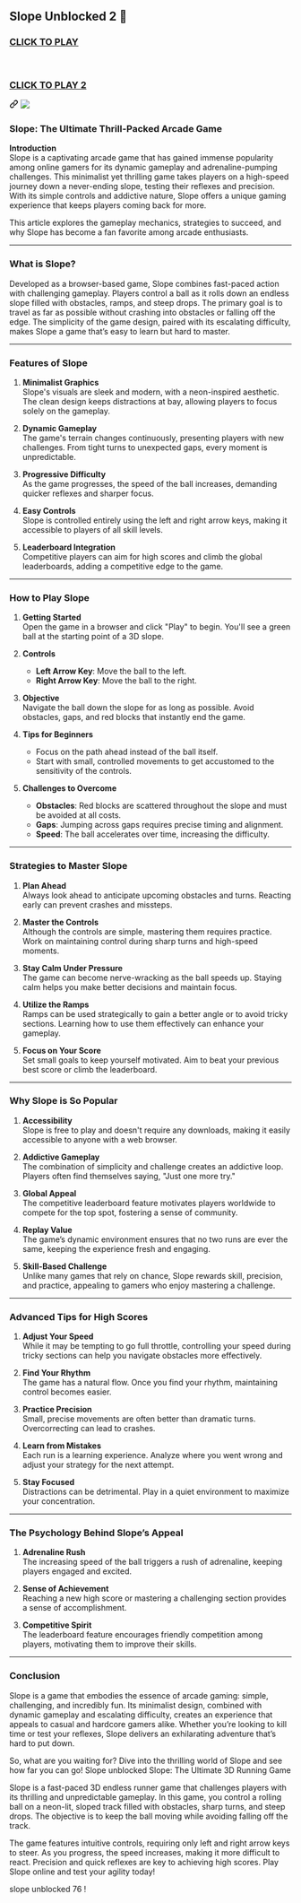 ## Slope Unblocked 2 👋

<h3 dir="auto" class="heading-element">
<a href="https://lesson-1-guru.pages.dev/" rel="nofollow">CLICK TO PLAY</a>
<br><br><br>
<p dir="auto"><a href="https://lesson1.site" rel="nofollow">CLICK TO PLAY 2</a></p>
</h3><a id="user-content-click-to-playclick-to-play-2" class="anchor" aria-label="Permalink: CLICK TO PLAYCLICK TO PLAY 2" href="#click-to-playclick-to-play-2"><svg class="octicon octicon-link" viewBox="0 0 16 16" version="1.1" width="16" height="16" aria-hidden="true"><path d="m7.775 3.275 1.25-1.25a3.5 3.5 0 1 1 4.95 4.95l-2.5 2.5a3.5 3.5 0 0 1-4.95 0 .751.751 0 0 1 .018-1.042.751.751 0 0 1 1.042-.018 1.998 1.998 0 0 0 2.83 0l2.5-2.5a2.002 2.002 0 0 0-2.83-2.83l-1.25 1.25a.751.751 0 0 1-1.042-.018.751.751 0 0 1-.018-1.042Zm-4.69 9.64a1.998 1.998 0 0 0 2.83 0l1.25-1.25a.751.751 0 0 1 1.042.018.751.751 0 0 1 .018 1.042l-1.25 1.25a3.5 3.5 0 1 1-4.95-4.95l2.5-2.5a3.5 3.5 0 0 1 4.95 0 .751.751 0 0 1-.018 1.042.751.751 0 0 1-1.042.018 1.998 1.998 0 0 0-2.83 0l-2.5 2.5a1.998 1.998 0 0 0 0 2.83Z"></path></svg></a></div><a id="user-content-click-to-playclick-to-play-2" aria-label="Permalink: CLICK TO PLAYCLICK TO PLAY 2" href="#click-to-playclick-to-play-2"></a></div>
<a href="https://lesson-1-guru.pages.dev/" rel="nofollow"><img src="https://camo.githubusercontent.com/225fb785fe11fdd6f6e514b30a8b75dbadef3b044ae40c98256b6b4327398176/68747470733a2f2f636c65617263616368652e73746f72652f67616d65732e706e67" style="max-width: 100%;"></a>


### Slope: The Ultimate Thrill-Packed Arcade Game

**Introduction**  
Slope is a captivating arcade game that has gained immense popularity among online gamers for its dynamic gameplay and adrenaline-pumping challenges. This minimalist yet thrilling game takes players on a high-speed journey down a never-ending slope, testing their reflexes and precision. With its simple controls and addictive nature, Slope offers a unique gaming experience that keeps players coming back for more.

This article explores the gameplay mechanics, strategies to succeed, and why Slope has become a fan favorite among arcade enthusiasts.

---

### **What is Slope?**

Developed as a browser-based game, Slope combines fast-paced action with challenging gameplay. Players control a ball as it rolls down an endless slope filled with obstacles, ramps, and steep drops. The primary goal is to travel as far as possible without crashing into obstacles or falling off the edge. The simplicity of the game design, paired with its escalating difficulty, makes Slope a game that’s easy to learn but hard to master.

---

### **Features of Slope**

1. **Minimalist Graphics**  
   Slope's visuals are sleek and modern, with a neon-inspired aesthetic. The clean design keeps distractions at bay, allowing players to focus solely on the gameplay.

2. **Dynamic Gameplay**  
   The game's terrain changes continuously, presenting players with new challenges. From tight turns to unexpected gaps, every moment is unpredictable.

3. **Progressive Difficulty**  
   As the game progresses, the speed of the ball increases, demanding quicker reflexes and sharper focus.

4. **Easy Controls**  
   Slope is controlled entirely using the left and right arrow keys, making it accessible to players of all skill levels.

5. **Leaderboard Integration**  
   Competitive players can aim for high scores and climb the global leaderboards, adding a competitive edge to the game.

---

### **How to Play Slope**

1. **Getting Started**  
   Open the game in a browser and click "Play" to begin. You'll see a green ball at the starting point of a 3D slope.

2. **Controls**  
   - **Left Arrow Key**: Move the ball to the left.  
   - **Right Arrow Key**: Move the ball to the right.

3. **Objective**  
   Navigate the ball down the slope for as long as possible. Avoid obstacles, gaps, and red blocks that instantly end the game.

4. **Tips for Beginners**  
   - Focus on the path ahead instead of the ball itself.  
   - Start with small, controlled movements to get accustomed to the sensitivity of the controls.  

5. **Challenges to Overcome**  
   - **Obstacles**: Red blocks are scattered throughout the slope and must be avoided at all costs.  
   - **Gaps**: Jumping across gaps requires precise timing and alignment.  
   - **Speed**: The ball accelerates over time, increasing the difficulty.

---

### **Strategies to Master Slope**

1. **Plan Ahead**  
   Always look ahead to anticipate upcoming obstacles and turns. Reacting early can prevent crashes and missteps.

2. **Master the Controls**  
   Although the controls are simple, mastering them requires practice. Work on maintaining control during sharp turns and high-speed moments.

3. **Stay Calm Under Pressure**  
   The game can become nerve-wracking as the ball speeds up. Staying calm helps you make better decisions and maintain focus.

4. **Utilize the Ramps**  
   Ramps can be used strategically to gain a better angle or to avoid tricky sections. Learning how to use them effectively can enhance your gameplay.

5. **Focus on Your Score**  
   Set small goals to keep yourself motivated. Aim to beat your previous best score or climb the leaderboard.

---

### **Why Slope is So Popular**

1. **Accessibility**  
   Slope is free to play and doesn't require any downloads, making it easily accessible to anyone with a web browser.

2. **Addictive Gameplay**  
   The combination of simplicity and challenge creates an addictive loop. Players often find themselves saying, "Just one more try."

3. **Global Appeal**  
   The competitive leaderboard feature motivates players worldwide to compete for the top spot, fostering a sense of community.

4. **Replay Value**  
   The game’s dynamic environment ensures that no two runs are ever the same, keeping the experience fresh and engaging.

5. **Skill-Based Challenge**  
   Unlike many games that rely on chance, Slope rewards skill, precision, and practice, appealing to gamers who enjoy mastering a challenge.

---

### **Advanced Tips for High Scores**

1. **Adjust Your Speed**  
   While it may be tempting to go full throttle, controlling your speed during tricky sections can help you navigate obstacles more effectively.

2. **Find Your Rhythm**  
   The game has a natural flow. Once you find your rhythm, maintaining control becomes easier.

3. **Practice Precision**  
   Small, precise movements are often better than dramatic turns. Overcorrecting can lead to crashes.

4. **Learn from Mistakes**  
   Each run is a learning experience. Analyze where you went wrong and adjust your strategy for the next attempt.

5. **Stay Focused**  
   Distractions can be detrimental. Play in a quiet environment to maximize your concentration.

---

### **The Psychology Behind Slope’s Appeal**

1. **Adrenaline Rush**  
   The increasing speed of the ball triggers a rush of adrenaline, keeping players engaged and excited.

2. **Sense of Achievement**  
   Reaching a new high score or mastering a challenging section provides a sense of accomplishment.

3. **Competitive Spirit**  
   The leaderboard feature encourages friendly competition among players, motivating them to improve their skills.

---

### **Conclusion**

Slope is a game that embodies the essence of arcade gaming: simple, challenging, and incredibly fun. Its minimalist design, combined with dynamic gameplay and escalating difficulty, creates an experience that appeals to casual and hardcore gamers alike. Whether you’re looking to kill time or test your reflexes, Slope delivers an exhilarating adventure that’s hard to put down.

So, what are you waiting for? Dive into the thrilling world of Slope and see how far you can go! Slope unblocked
Slope: The Ultimate 3D Running Game

Slope is a fast-paced 3D endless runner game that challenges players with its thrilling and unpredictable gameplay. In this game, you control a rolling ball on a neon-lit, sloped track filled with obstacles, sharp turns, and steep drops. The objective is to keep the ball moving while avoiding falling off the track.

The game features intuitive controls, requiring only left and right arrow keys to steer. As you progress, the speed increases, making it more difficult to react. Precision and quick reflexes are key to achieving high scores. Play Slope online and test your agility today!

slope unblocked 76 !
